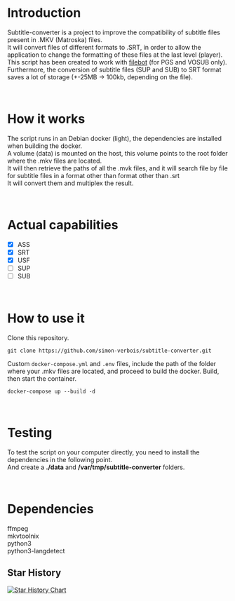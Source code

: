 # Introduction
Subtitle-converter is a project to improve the compatibility of subtitle files present in .MKV (Matroska) files.<br>
It will convert files of different formats to .SRT, in order to allow the application to change the formatting of these files at the last level (player).<br>
This script has been created to work with <a href="https://www.filebot.net/" target="_blank">filebot</a> (for PGS and VOSUB only).<br>
Furthermore, the conversion of subtitle files (SUP and SUB) to SRT format saves a lot of storage (+-25MB -> 100kb, depending on the file).

<br>

# How it works
The script runs in an Debian docker (light), the dependencies are installed when building the docker.<br>
A volume (data) is mounted on the host, this volume points to the root folder where the .mkv files are located.<br>
It will then retrieve the paths of all the .mvk files, and it will search file by file for subtitle files in a format other than format other than .srt<br>
It will convert them and multiplex the result.

<br>

# Actual capabilities
- [x] ASS
- [x] SRT
- [x] USF
- [ ] SUP
- [ ] SUB

<br>

# How to use it
Clone this repository.
```
git clone https://github.com/simon-verbois/subtitle-converter.git
```

Custom `docker-compose.yml` and `.env` files, include the path of the folder where your .mkv files are located, and proceed to build the docker.
Build, then start the container.
```
docker-compose up --build -d
```

<br>

# Testing
To test the script on your computer directly, you need to install the dependencies in the following point.<br>
And create a <b>./data</b> and <b>/var/tmp/subtitle-converter</b> folders.<br>

<br>

# Dependencies
ffmpeg<br>
mkvtoolnix<br>
python3<br>
python3-langdetect


## Star History
[![Star History Chart](https://api.star-history.com/svg?repos=usememos/memos&type=Date)](https://star-history.com/#usememos/memos&Date)
